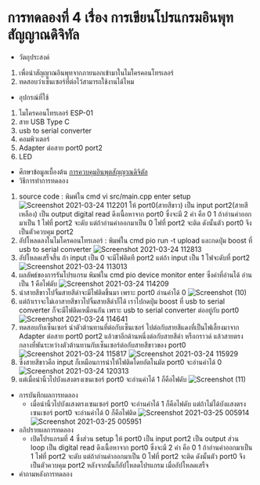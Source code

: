 # การทดลองที่ 4 เรื่อง การเขียนโปรแกรมอินพุทสัญญาณดิจิทัล
* วัตถุประสงค์
 1. เพื่อนำสัญญาณอินพุทจากภายนอกเข้ามาในไมโครคอนโทรเลอร์
 2. ทดสอบว่าเซ็นเซอร์ที่ต่อไว้สามารถใช้งานได้ไหม
* อุปกรณ์ที่ใช้
 1. ไมโครคอนโทรเลอร์ ESP-01
 2. สาย USB Type C
 3. usb to serial converter
 4. คอมพิวเตอร์ 
 5. Adapter ต่อสาย port0 port2
 6. LED 
* ศึกษาข้อมูลเบื้องต้น 
  [การควบคุมอินพุตสัญญาณดิจิตัล](https://www.ioxhop.com/article/67/esp32-%E0%B9%80%E0%B8%9A%E0%B8%B7%E0%B9%89%E0%B8%AD%E0%B8%87%E0%B8%95%E0%B9%89%E0%B8%99-%E0%B8%9A%E0%B8%97%E0%B8%97%E0%B8%B5%E0%B9%88-6-%E0%B8%81%E0%B8%B2%E0%B8%A3%E0%B8%84%E0%B8%A7%E0%B8%9A%E0%B8%84%E0%B8%B8%E0%B8%A1%E0%B8%AD%E0%B8%B4%E0%B8%99%E0%B8%9E%E0%B8%B8%E0%B8%95%E0%B9%80%E0%B8%AD%E0%B8%B2%E0%B8%95%E0%B9%8C%E0%B8%9E%E0%B8%B8%E0%B8%95%E0%B8%9E%E0%B8%B7%E0%B9%89%E0%B8%99%E0%B8%90%E0%B8%B2%E0%B8%99)
* วิธีการทำการทดลอง
 1. source code : พิมพ์ใน cmd vi src/main.cpp enter setup ![Screenshot 2021-03-24 112201](https://user-images.githubusercontent.com/80879651/112254474-40318380-8c93-11eb-84d7-9d262b2a39a9.png) ให้ port0(สายสีขาว) เป็น input port2(สายสีเหลือง) เป็น output digital read ดึงเนื้อหาจาก port0 ซึ่งจะมี 2 ค่า คือ 0 1 ถ้าอ่านค่าออกมาเป็น 1 ไฟที่ port2 จะดับ แต่ถ้าอ่านค่าออกมาเป็น 0 ไฟที่ port2 จะติด ดังนั้นตัว port0 จึงเป็นตัวควบคุม port2
 2. อัปโหลดลงในไมโครคอนโทรเลอร์ : พิมพ์ใน cmd pio run -t upload และกดปุ่ม boost ที่ usb to serial converter ![Screenshot 2021-03-24 112813](https://user-images.githubusercontent.com/80879651/112254993-0c0a9280-8c94-11eb-9d5c-5ac4b9918c31.png)
 3. อัปโหลดเสร็จสิ้น ถ้า input เป็น 0 จะมีไฟติดที port2 แต่ถ้า input เป็น 1 ไฟจะดับที่ port2 ![Screenshot 2021-03-24 113013](https://user-images.githubusercontent.com/80879651/112255195-51c75b00-8c94-11eb-8770-9de60afbe67b.png)
 4. ผลลัพธ์ของการรันโปรแกรม พิมพ์ใน cmd pio device monitor enter ซึ่งค่าที่อ่านได้ อ่านเป็น 1 คือไฟดับ ![Screenshot 2021-03-24 114209](https://user-images.githubusercontent.com/80879651/112256060-0746de00-8c96-11eb-8591-c182fa2e2b8c.png)
 5. นำสายสีขาวไปจิ้มสายสีดำจะมีไฟติดขึ้นมา เพราะ port0 อ่านค่าได้ 0 ![Screenshot (10)](https://user-images.githubusercontent.com/80879651/112255978-dcf52080-8c95-11eb-9cb9-8eb7bd4df8ac.png)
 6. แต่ถ้าเราจะไม่เอาสายสีขาวไปจิ้มสายสีดำก็ได้ เราไปกดปุ่ม boost ที่ usb to serial converter ก็จะมีไฟติดเหมือนกัน เพราะ usb to serial converter ต่ออยู่กับ port0 ![Screenshot 2021-03-24 114641](https://user-images.githubusercontent.com/80879651/112256599-a1a72180-8c96-11eb-8c28-50f122fa2f96.png)
 7. ทดสอบกับเซ็นเซอร์ นำตัวต้านทานที่ต่อกับเซ็นเซอร์ ไปต่อกับสายสีแดงที่เป็นไฟเลี้ยงมาจาก Adapter ต่อสาย port0 port2 แล้วขาอีกด้านหนึ่งต่อกับสายสีดำ หรือกราวด์ แล้วสายตรงกลางที่พันระหว่างตัวต้านทานกับเซ็นเซอร์ต่อกับสายสีขาวของ port0 ![Screenshot 2021-03-24 115817](https://user-images.githubusercontent.com/80879651/112258215-acfb4c80-8c98-11eb-88b2-0db805321106.png)
![Screenshot 2021-03-24 115929](https://user-images.githubusercontent.com/80879651/112258248-bf758600-8c98-11eb-81ee-6d2456946ef0.png)
 8. ซึ่งสายสีขาวคือ input ก็เหมือนการนำให้ไฟติดโดยอัตโนมัต port0 จะอ่านค่าได้ 0 ![Screenshot 2021-03-24 120313](https://user-images.githubusercontent.com/80879651/112258437-1aa77880-8c99-11eb-93f3-26b7041c4f48.png)
 9. แต่เมื่อนำนิ้วไปบังแสงตรงเซนเซอร์ port0 จะอ่านค่าได้ 1 ก็คือไฟดับ ![Screenshot (11)](https://user-images.githubusercontent.com/80879651/112258611-593d3300-8c99-11eb-817e-134a735e659a.png)
* การบันทึกผลการทดลอง
  * เมื่อนำนิ้วไปบังแสงตรงเซนเซอร์ port0 จะอ่านค่าได้ 1 ก็คือไฟดับ แต่ถ้าไม่ได้บังแสงตรงเซนเซอร์ port0 จะอ่านค่าได้ 0 ก็คือไฟติด 
![Screenshot 2021-03-25 005914](https://user-images.githubusercontent.com/80879651/112360949-727bc900-8d05-11eb-9b2f-e09c223ad45f.png)
![Screenshot 2021-03-25 005951](https://user-images.githubusercontent.com/80879651/112360956-73acf600-8d05-11eb-8195-69694427bd91.png)
* อภิปรายผลการทดลอง
  * เปิดโปรแกรมที่ 4 ซึ่งส่วน setup ให้ port0 เป็น input port2 เป็น output ส่วน loop เป็น digital read ดึงเนื้อหาจาก port0 ซึ่งจะมี 2 ค่า คือ 0 1 ถ้าอ่านค่าออกมาเป็น 1 ไฟที่ port2 จะดับ แต่ถ้าอ่านค่าออกมาเป็น 0 ไฟที่ port2 จะติด ดังนั้นตัว port0 จึงเป็นตัวควบคุม port2 หลังจากนั้นก็อัปโหลดโปรแกรม เมื่ออัปโหลดเสร็จ
* คำถามหลังการทดลอง

